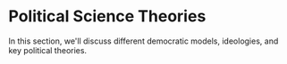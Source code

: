 # Political Science Theories

In this section, we'll discuss different democratic models, ideologies, and key political theories.